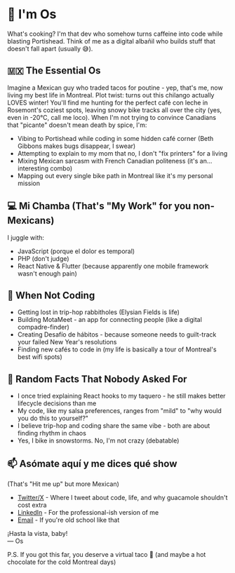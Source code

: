 # 👋 I'm Os

What's cooking? I'm that dev who somehow turns caffeine into code while blasting Portishead. Think of me as a digital albañil who builds stuff that doesn't fall apart (usually 😅).

## 🇲🇽 The Essential Os

Imagine a Mexican guy who traded tacos for poutine - yep, that's me, now living my best life in Montreal. Plot twist: turns out this chilango actually LOVES winter! You'll find me hunting for the perfect café con leche in Rosemont's coziest spots, leaving snowy bike tracks all over the city (yes, even in -20°C, call me loco). When I'm not trying to convince Canadians that "picante" doesn't mean death by spice, I'm:

- Vibing to Portishead while coding in some hidden café corner (Beth Gibbons makes bugs disappear, I swear)
- Attempting to explain to my mom that no, I don't "fix printers" for a living
- Mixing Mexican sarcasm with French Canadian politeness (it's an... interesting combo)
- Mapping out every single bike path in Montreal like it's my personal mission

## 💻 Mi Chamba (That's "My Work" for you non-Mexicans)

I juggle with:
- JavaScript (porque el dolor es temporal)
- PHP (don't judge)
- React Native & Flutter (because apparently one mobile framework wasn't enough pain)

## 🎵 When Not Coding

- Getting lost in trip-hop rabbitholes (Elysian Fields is life)
- Building MotaMeet - an app for connecting people (like a digital compadre-finder)
- Creating Desafío de hábitos - because someone needs to guilt-track your failed New Year's resolutions
- Finding new cafés to code in (my life is basically a tour of Montreal's best wifi spots)

## 🌟 Random Facts That Nobody Asked For

- I once tried explaining React hooks to my taquero - he still makes better lifecycle decisions than me
- My code, like my salsa preferences, ranges from "mild" to "why would you do this to yourself?"
- I believe trip-hop and coding share the same vibe - both are about finding rhythm in chaos
- Yes, I bike in snowstorms. No, I'm not crazy (debatable)

## 📫 Asómate aquí y me dices qué show
(That's "Hit me up" but more Mexican)

- [Twitter/X](https://twitter.com/init_sh) - Where I tweet about code, life, and why guacamole shouldn't cost extra
- [LinkedIn](https://linkedin.com/in/oscararzola) - For the professional-ish version of me
- [Email](mailto:os@icode.mx) - If you're old school like that

¡Hasta la vista, baby!  
— Os

P.S. If you got this far, you deserve a virtual taco 🌮 (and maybe a hot chocolate for the cold Montreal days)
